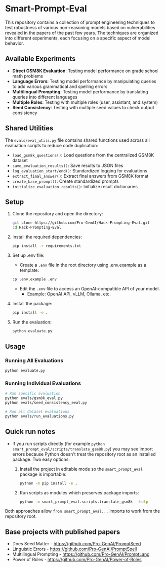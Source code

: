 # Smart-Prompt-Eval

This repository contains a collection of prompt engineering techniques to test robustness of various non-reasoning models based on vulnerabilities revealed in the papers of the past few years. The techniques are organized into different experiments, each focusing on a specific aspect of model behavior.

## Available Experiments

- **Direct GSM8K Evaluation**: Testing model performance on grade school math problems
- **Language Errors**: Testing model performance by manipulating queries to add various grammatical and spelling errors
- **Multilingual Prompting**: Testing model performance by translating queries into different languages
- **Multiple Roles**: Testing with multiple roles (user, assistant, and system)
- **Seed Consistency**: Testing with multiple seed values to check output consistency

## Shared Utilities

The `evals/eval_utils.py` file contains shared functions used across all evaluation scripts to reduce code duplication:

- `load_gsm8k_questions()`: Load questions from the centralized GSM8K dataset
- `save_evaluation_results()`: Save results to JSON files
- `log_evaluation_start/end()`: Standardized logging for evaluations
- `extract_final_answer()`: Extract final answers from GSM8K format
- `create_base_prompt()`: Create standardized prompts
- `initialize_evaluation_results()`: Initialize result dictionaries

## Setup

1. Clone the repository and open the directory:
   ```bash
   git clone https://github.com/Pro-GenAI/Hack-Prompting-Eval.git
   cd Hack-Prompting-Eval
   ```

2. Install the required dependencies:
   ```bash
   pip install -r requirements.txt
   ```

3. Set up .env file:
    - Create a `.env` file in the root directory using .env.example as a template:
     ```bash
     cp .env.example .env
     ```
    - Edit the `.env` file to access an OpenAI-compatible API of your model.
        - Example: OpenAI API, vLLM, Ollama, etc.

4. Install the package:
   ```bash
   pip install -e .
   ```

5. Run the evaluation:
   ```bash
   python evaluate.py
   ```

## Usage

### Running All Evaluations
```bash
python evaluate.py
```

### Running Individual Evaluations
```bash
# Run specific evaluation
python evals/gsm8k_eval.py
python evals/seed_consistency_eval.py

# Run all dataset evaluations
python evals/run_evaluations.py
```

## Quick run notes

- If you run scripts directly (for example `python smart_prompt_eval/scripts/translate_gsm8k.py`) you may see import errors because Python doesn't treat the repository root as an installed package. Two easy options:
  1. Install the project in editable mode so the `smart_prompt_eval` package is importable:

     ```bash
     python -m pip install -e .
     ```

  2. Run scripts as modules which preserves package imports:

     ```bash
     python -m smart_prompt_eval.scripts.translate_gsm8k --help
     ```

Both approaches allow `from smart_prompt_eval...` imports to work from the repository root.

## Base projects with published papers

- Does Seed Matter - https://github.com/Pro-GenAI/PromptSeed
- Linguistic Errors - https://github.com/Pro-GenAI/PromptSpell
- Multilingual Prompting - https://github.com/Pro-GenAI/PromptLang
- Power of Roles - https://github.com/Pro-GenAI/Power-of-Roles
